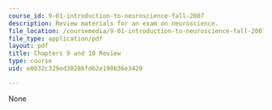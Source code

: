 ```yaml
---
course_id: 9-01-introduction-to-neuroscience-fall-2007
description: Review materials for an exam on neuroscience.
file_location: /coursemedia/9-01-introduction-to-neuroscience-fall-2007/e0b32c329ed30286fd62e190b36e3420_exam2_review.pdf
file_type: application/pdf
layout: pdf
title: Chapters 9 and 10 Review
type: course
uid: e0b32c329ed30286fd62e190b36e3420

---
```

None
